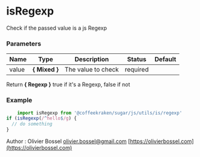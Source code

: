 # isRegexp

Check if the passed value is a js Regexp

### Parameters

| Name  | Type          | Description        | Status   | Default |
| ----- | ------------- | ------------------ | -------- | ------- |
| value | **{ Mixed }** | The value to check | required |

Return **{ Regexp }** true if it's a Regexp, false if not

### Example

```js
	import isRegexp from '@coffeekraken/sugar/js/utils/is/regexp'
if (isRegexp(/^hello$/g) {
  // do something
}
```

Author : Olivier Bossel [olivier.bossel@gmail.com](mailto:olivier.bossel@gmail.com) [https://olivierbossel.com](https://olivierbossel.com)
